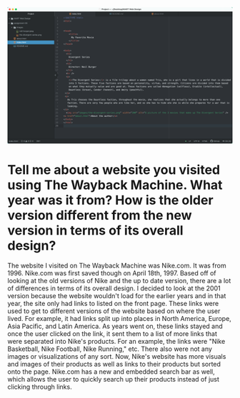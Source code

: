 ![screenshot](./images/screenshot.png)

<h1>Tell me about a website you visited using The Wayback Machine. What year was it from? How is the older version different from the new version in terms of its overall design?</h1>
<p>The website I visited on The Wayback Machine was Nike.com. It was from 1996. Nike.com was first saved though on April 18th, 1997. Based off of looking at the old versions of Nike and the up to date version, there are a lot of differences in terms of its overall design. I decided to look at the 2001 version because the website wouldn't load for the earlier years and in that year, the site only had links to listed on the front page. These links were used to get to different versions of the website based on where the user lived. For example, it had links split up into places in North America, Europe, Asia Pacific, and Latin America. As years went on, these links stayed and once the user clicked on the link, it sent them to a list of more links that were separated into Nike's products. For an example, the links were "Nike Basketball, Nike Football, Nike Running," etc. There also were not any images or visualizations of any sort.
Now, Nike's website has more visuals and images of their products as well as links to their products but sorted onto the page. Nike.com has a new and embedded search bar as well, which allows the user to quickly search up their products instead of just clicking through links.

